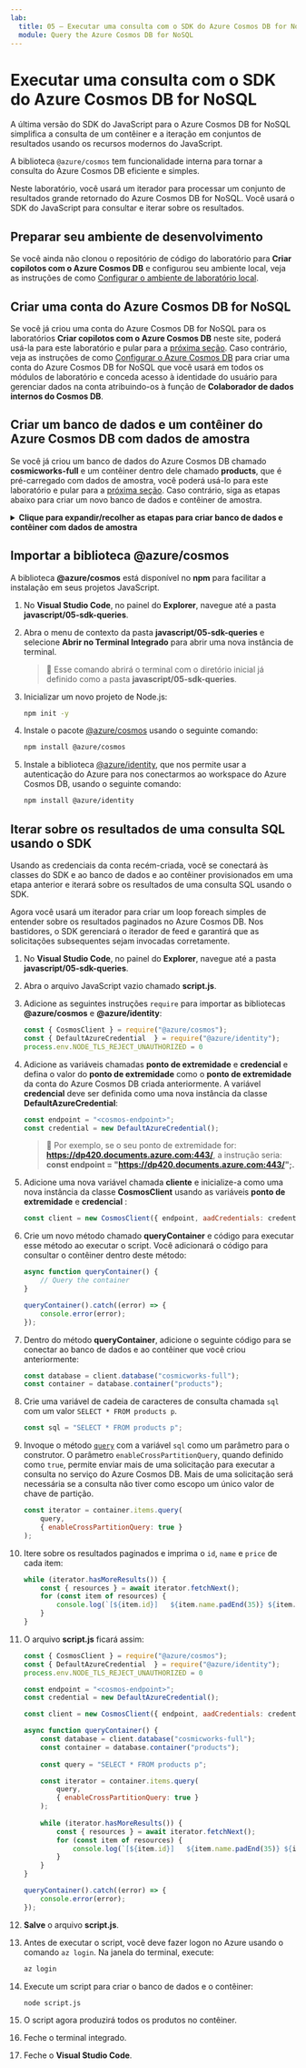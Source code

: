 ```yaml
---
lab:
  title: 05 – Executar uma consulta com o SDK do Azure Cosmos DB for NoSQL
  module: Query the Azure Cosmos DB for NoSQL
---
```


# Executar uma consulta com o SDK do Azure Cosmos DB for NoSQL

A última versão do SDK do JavaScript para o Azure Cosmos DB for NoSQL simplifica a consulta de um contêiner e a iteração em conjuntos de resultados usando os recursos modernos do JavaScript.

A biblioteca `@azure/cosmos` tem funcionalidade interna para tornar a consulta do Azure Cosmos DB eficiente e simples.

Neste laboratório, você usará um iterador para processar um conjunto de resultados grande retornado do Azure Cosmos DB for NoSQL. Você usará o SDK do JavaScript para consultar e iterar sobre os resultados.

## Preparar seu ambiente de desenvolvimento

Se você ainda não clonou o repositório de código do laboratório para **Criar copilotos com o Azure Cosmos DB** e configurou seu ambiente local, veja as instruções de como [Configurar o ambiente de laboratório local](00-setup-lab-environment.md).

## Criar uma conta do Azure Cosmos DB for NoSQL

Se você já criou uma conta do Azure Cosmos DB for NoSQL para os laboratórios **Criar copilotos com o Azure Cosmos DB** neste site, poderá usá-la para este laboratório e pular para a [próxima seção](#create-azure-cosmos-db-database-and-container-with-sample-data). Caso contrário, veja as instruções de como [Configurar o Azure Cosmos DB](../../common/instructions/00-setup-cosmos-db.md) para criar uma conta do Azure Cosmos DB for NoSQL que você usará em todos os módulos de laboratório e conceda acesso à identidade do usuário para gerenciar dados na conta atribuindo-os à função de **Colaborador de dados internos do Cosmos DB**.

## Criar um banco de dados e um contêiner do Azure Cosmos DB com dados de amostra

Se você já criou um banco de dados do Azure Cosmos DB chamado **cosmicworks-full** e um contêiner dentro dele chamado **products**, que é pré-carregado com dados de amostra, você poderá usá-lo para este laboratório e pular para a [próxima seção](#import-the-azurecosmos-library). Caso contrário, siga as etapas abaixo para criar um novo banco de dados e contêiner de amostra.

<details markdown=1>
<summary markdown="span"><strong>Clique para expandir/recolher as etapas para criar banco de dados e contêiner com dados de amostra</strong></summary>

1. Dentro do recurso de conta do **Azure Cosmos DB** recém-criado, navegue até o painel do **Data Explorer**.

1. Na home page do **Data Explorer**, selecione **Lançar início rápido**.

1. No formulário **Novo contêiner**, insira os seguintes valores:

    - **Database id**: `cosmicworks-full`
    - **Container id**: `products`
    - **Chave de partição**: `/categoryId`
    - **Repositório analítico**: `Off`

1. Selecione **OK** para criar o novo contêiner. Esse processo levará um ou dois minutos enquanto cria os recursos e pré-carrega o contêiner com dados de produto de amostra.

1. Mantenha a guia do navegador aberta, pois voltaremos a ela mais tarde.

1. Volte ao **Visual Studio Code**.

</details>

## Importar a biblioteca @azure/cosmos

A biblioteca **@azure/cosmos** está disponível no **npm** para facilitar a instalação em seus projetos JavaScript.

1. No **Visual Studio Code**, no painel do **Explorer**, navegue até a pasta **javascript/05-sdk-queries**.

1. Abra o menu de contexto da pasta **javascript/05-sdk-queries** e selecione **Abrir no Terminal Integrado** para abrir uma nova instância de terminal.

    > &#128221; Esse comando abrirá o terminal com o diretório inicial já definido como a pasta **javascript/05-sdk-queries**.

1. Inicializar um novo projeto de Node.js:

    ```bash
    npm init -y
    ```

1. Instale o pacote [@azure/cosmos][npmjs.com/package/@azure/cosmos] usando o seguinte comando:

    ```bash
    npm install @azure/cosmos
    ```

1. Instale a biblioteca [@azure/identity][npmjs.com/package/@azure/identity], que nos permite usar a autenticação do Azure para nos conectarmos ao workspace do Azure Cosmos DB, usando o seguinte comando:

    ```bash
    npm install @azure/identity
    ```

## Iterar sobre os resultados de uma consulta SQL usando o SDK

Usando as credenciais da conta recém-criada, você se conectará às classes do SDK e ao banco de dados e ao contêiner provisionados em uma etapa anterior e iterará sobre os resultados de uma consulta SQL usando o SDK.

Agora você usará um iterador para criar um loop foreach simples de entender sobre os resultados paginados no Azure Cosmos DB. Nos bastidores, o SDK gerenciará o iterador de feed e garantirá que as solicitações subsequentes sejam invocadas corretamente.

1. No **Visual Studio Code**, no painel do **Explorer**, navegue até a pasta **javascript/05-sdk-queries**.

1. Abra o arquivo JavaScript vazio chamado **script.js**.

1. Adicione as seguintes instruções `require` para importar as bibliotecas **@azure/cosmos** e **@azure/identity**:

    ```javascript
    const { CosmosClient } = require("@azure/cosmos");
    const { DefaultAzureCredential  } = require("@azure/identity");
    process.env.NODE_TLS_REJECT_UNAUTHORIZED = 0
    ```

1. Adicione as variáveis chamadas **ponto de extremidade** e **credencial** e defina o valor do **ponto de extremidade** como o **ponto de extremidade** da conta do Azure Cosmos DB criada anteriormente. A variável **credencial** deve ser definida como uma nova instância da classe **DefaultAzureCredential**:

    ```javascript
    const endpoint = "<cosmos-endpoint>";
    const credential = new DefaultAzureCredential();
    ```

    > &#128221; Por exemplo, se o seu ponto de extremidade for: **https://dp420.documents.azure.com:443/**, a instrução seria: **const endpoint = "https://dp420.documents.azure.com:443/";.**

1. Adicione uma nova variável chamada **cliente** e inicialize-a como uma nova instância da classe **CosmosClient** usando as variáveis **ponto de extremidade** e **credencial** :

    ```javascript
    const client = new CosmosClient({ endpoint, aadCredentials: credential });
    ```

1. Crie um novo método chamado **queryContainer** e código para executar esse método ao executar o script. Você adicionará o código para consultar o contêiner dentro deste método:

    ```javascript
    async function queryContainer() {
        // Query the container
    }

    queryContainer().catch((error) => {
        console.error(error);
    });
    ```

1. Dentro do método **queryContainer**, adicione o seguinte código para se conectar ao banco de dados e ao contêiner que você criou anteriormente:

    ```javascript
    const database = client.database("cosmicworks-full");
    const container = database.container("products");
    ```

1. Crie uma variável de cadeia de caracteres de consulta chamada `sql` com um valor `SELECT * FROM products p`.

    ```javascript
    const sql = "SELECT * FROM products p";
    ```

1. Invoque o método [`query`](https://learn.microsoft.com/javascript/api/%40azure/cosmos/items?view=azure-node-latest#@azure-cosmos-items-query-1) com a variável `sql` como um parâmetro para o construtor. O parâmetro `enableCrossPartitionQuery`, quando definido como `true`, permite enviar mais de uma solicitação para executar a consulta no serviço do Azure Cosmos DB. Mais de uma solicitação será necessária se a consulta não tiver como escopo um único valor de chave de partição.

    ```javascript
    const iterator = container.items.query(
        query,
        { enableCrossPartitionQuery: true }
    );
    ```

1. Itere sobre os resultados paginados e imprima o `id`, `name` e `price` de cada item:

    ```javascript
    while (iterator.hasMoreResults()) {
        const { resources } = await iterator.fetchNext();
        for (const item of resources) {
            console.log(`[${item.id}]   ${item.name.padEnd(35)} ${item.price.toFixed(2)}`);
        }
    }
    ```

1. O arquivo **script.js** ficará assim:

    ```javascript
    const { CosmosClient } = require("@azure/cosmos");
    const { DefaultAzureCredential  } = require("@azure/identity");
    process.env.NODE_TLS_REJECT_UNAUTHORIZED = 0

    const endpoint = "<cosmos-endpoint>";
    const credential = new DefaultAzureCredential();

    const client = new CosmosClient({ endpoint, aadCredentials: credential });

    async function queryContainer() {
        const database = client.database("cosmicworks-full");
        const container = database.container("products");
        
        const query = "SELECT * FROM products p";
    
        const iterator = container.items.query(
            query,
            { enableCrossPartitionQuery: true }
        );
        
        while (iterator.hasMoreResults()) {
            const { resources } = await iterator.fetchNext();
            for (const item of resources) {
                console.log(`[${item.id}]   ${item.name.padEnd(35)} ${item.price.toFixed(2)}`);
            }
        }
    }
    
    queryContainer().catch((error) => {
        console.error(error);
    });
    ```

1. **Salve** o arquivo **script.js**.

1. Antes de executar o script, você deve fazer logon no Azure usando o comando `az login`. Na janela do terminal, execute:

    ```bash
    az login
    ```

1. Execute um script para criar o banco de dados e o contêiner:

    ```bash
    node script.js
    ```

1. O script agora produzirá todos os produtos no contêiner.

1. Feche o terminal integrado.

1. Feche o **Visual Studio Code**.

[code.visualstudio.com/docs/getstarted]: https://code.visualstudio.com/docs/getstarted/tips-and-tricks
[npmjs.com/package/@azure/cosmos]: https://www.npmjs.com/package/@azure/cosmos
[npmjs.com/package/@azure/identity]: https://www.npmjs.com/package/@azure/identity
